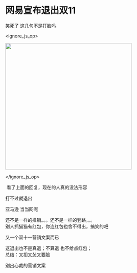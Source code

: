 # 网易宣布退出双11


<img id="aimg_BzsB5" onclick="zoom(this, this.src, 0, 0, 0)" class="zoom" src="http://i2.tiimg.com/571754/39b720830898ebc0.jpg" onmouseover="img_onmouseoverfunc(this)" onload="thumbImg(this)" border="0" alt="" /><br />
笑死了 这几句不是打脸吗<br />

<ignore_js_op>

<img id="aimg_141025" aid="141025" src="static/image/common/none.gif" zoomfile="forum.php?mod=attachment&aid=MTQxMDI1fGU1ODZmMGQ0fDE2MDk1MzYzMTB8NDczNDR8NzYyNjc3&noupdate=yes&nothumb=yes" file="forum.php?mod=attachment&aid=MTQxMDI1fGU1ODZmMGQ0fDE2MDk1MzYzMTB8NDczNDR8NzYyNjc3&noupdate=yes" class="zoom" onclick="zoom(this, this.src, 0, 0, 0)" width="395" id="aimg_141025" inpost="1" onmouseover="showMenu({'ctrlid':this.id,'pos':'12'})" />

<div class="tip tip_4 aimg_tip" id="aimg_141025_menu" style="position: absolute; display: none" disautofocus="true">
<div class="xs0">
<p><strong>QQ截图20201105102712.jpg</strong> <em class="xg1">(10.22 KB, 下载次数: 0)</em></p>
<p>
<a href="forum.php?mod=attachment&amp;aid=MTQxMDI1fGU1ODZmMGQ0fDE2MDk1MzYzMTB8NDczNDR8NzYyNjc3&amp;nothumb=yes" target="_blank">下载附件</a>

</p>

<p class="xg1 y">2020-11-5 10:27 上传</p>

</div>
<div class="tip_horn"></div>
</div>

</ignore_js_op>


<img src="static/image/smiley/default/lol.gif" smilieid="12" border="0" alt="" /> 看了上面的回复，现在的人真的没法形容

打不过就退出

亚马逊 当当网呢

还不是一样的推销。。。还不是一样的套路。。。<br />
别人抓猫猫有红包，你连红包也舍不得出，搞笑的吧

又一个双十一营销文案而已

这退出也不是真退；不算退 也不给点红包；<br />
总结：又扣又怂又要脸

别出心裁的营销文案
